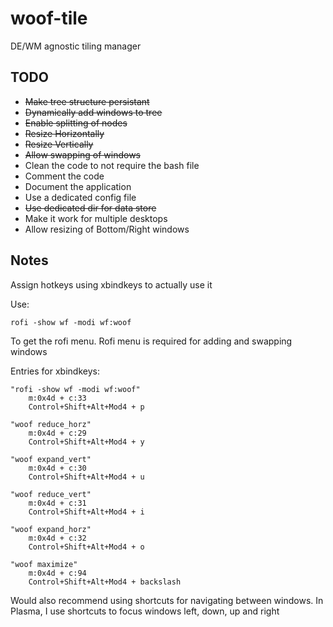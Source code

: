 # woof-tile

DE/WM agnostic tiling manager

## TODO 
* ~~Make tree structure persistant~~
* ~~Dynamically add windows to tree~~
* ~~Enable splitting of nodes~~
* ~~Resize Horizontally~~
* ~~Resize Vertically~~
* ~~Allow swapping of windows~~
* Clean the code to not require the bash file
* Comment the code
* Document the application
* Use a dedicated config file
* ~~Use dedicated dir for data store~~
* Make it work for multiple desktops
* Allow resizing of Bottom/Right windows

## Notes

Assign hotkeys using xbindkeys to actually use it

Use:
```
rofi -show wf -modi wf:woof
```
To get the rofi menu. Rofi menu is required for adding and swapping windows

Entries for xbindkeys:
```
"rofi -show wf -modi wf:woof"
    m:0x4d + c:33
    Control+Shift+Alt+Mod4 + p

"woof reduce_horz"
    m:0x4d + c:29
    Control+Shift+Alt+Mod4 + y

"woof expand_vert"
    m:0x4d + c:30
    Control+Shift+Alt+Mod4 + u

"woof reduce_vert"
    m:0x4d + c:31
    Control+Shift+Alt+Mod4 + i

"woof expand_horz"
    m:0x4d + c:32
    Control+Shift+Alt+Mod4 + o

"woof maximize"
    m:0x4d + c:94
    Control+Shift+Alt+Mod4 + backslash
```

Would also recommend using shortcuts for navigating between windows. In Plasma, I use shortcuts to focus windows left, down, up and right